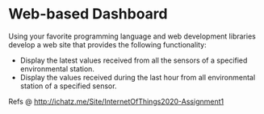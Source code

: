 # Web-based Dashboard
Using your favorite programming language and web development libraries develop a web site that provides the following functionality:

- Display the latest values received from all the sensors of a specified environmental station.
- Display the values received during the last hour from all environmental station of a specified sensor. 

Refs @ http://ichatz.me/Site/InternetOfThings2020-Assignment1
